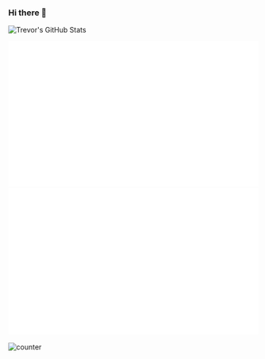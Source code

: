 
### Hi there 👋

![Trevor's GitHub Stats](https://github-readme-stats.vercel.app/api?username=trevjburns&count_private=true&show_icons=true)

![Stats Overview](https://github.com/trevjburns/github-stats/blob/master/generated/overview.svg)
![Stats Languages](https://github.com/trevjburns/github-stats/blob/master/generated/languages.svg)

![counter](https://enva314gou5svwc.m.pipedream.net)
